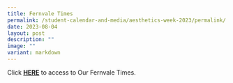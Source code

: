 ```yaml
---
title: Fernvale Times
permalink: /student-calendar-and-media/aesthetics-week-2023/permalink/
date: 2023-08-04
layout: post
description: ""
image: ""
variant: markdown
---
```

Click **[HERE](https://www.fernvalepri.moe.edu.sg/files/FernvaleTimes_Term1_new.pdf)** to access to Our Fernvale Times.
